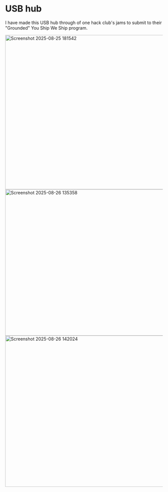 # USB hub

I have made this USB hub through of one hack club's jams to submit to their "Grounded" You Ship We Ship program.

<img width="981" height="493" alt="Screenshot 2025-08-25 181542" src="https://github.com/user-attachments/assets/81d3326a-622c-4dfa-8005-b679ea0a4805" />
<img width="1079" height="467" alt="Screenshot 2025-08-26 135358" src="https://github.com/user-attachments/assets/681fd5df-db7e-4c13-af68-5f26609f7103" />
<img width="1280" height="483" alt="Screenshot 2025-08-26 142024" src="https://github.com/user-attachments/assets/7716707b-e81f-4b35-81f3-b3918e6f0c9b" />
